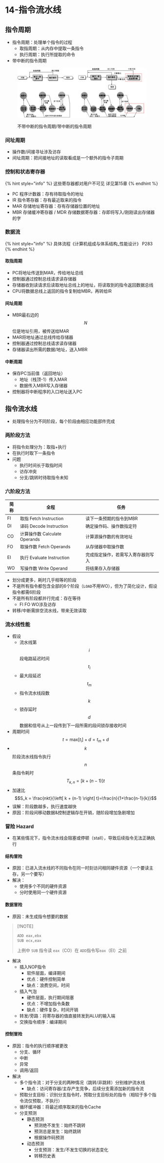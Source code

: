 # 14-指令流水线

## 指令周期

* 指令周期：处理单个指令的过程
  * 取指周期：从内存中提取一条指令
  * 执行周期：执行所提取的命令
* 带中断的指令周期

<figure><img src="../../.gitbook/assets/coa-14-instruction-cycle.png" alt=""><figcaption><p>不带中断的指令周期/带中断的指令周期</p></figcaption></figure>

### 间址周期

* 操作数/间接寻址涉及访存
* 间址周期：把间接地址的读取看成是一个额外的指令子周期

### 控制和状态寄存器

{% hint style="info" %}
这些寄存器都对用户不可见 详见第15章
{% endhint %}

* PC 程序计数器：存有待取指令的地址
* IR 指令寄存器：存有最近取来的指令
* MAR 存储地址寄存器：存有存储器位置的地址
* MBR 存储缓冲寄存器 / MDR 存储数据寄存器：存即将写入/刚刚读出存储器的字

### 数据流

{% hint style="info" %}
具体流程《计算机组成与体系结构\_性能设计》 P283
{% endhint %}

#### 取指周期

* PC将地址传送到MAR，传给地址总线
* 控制器通过控制总线请求读存储器
* 存储器收到读请求后读取地址总线上的地址，将读取到的指令返回数据总线
* CPU将数据总线上返回的指令复制给MBR，再转给IR

#### 间址周期

* MBR最右边的$$N$$位是地址引用，被传送给MAR
* MAR将地址通过总线传给存储器
* 控制器通过控制总线请求读存储器
* 存储器读出所需的数据/地址，送入MBR

#### 中断周期

* 保存PC当前值（返回地址）
  * 地址（栈顶-1）传入MAR
  * 数据传入MBR写入存储器
* 控制器将中断程序的入口地址送入PC

## 指令流水线

* 处理指令分为不同阶段，每个阶段由相应功能部件完成

### 两阶段方法

* 将指令处理分为：取指+执行
* 在执行时取下一条指令
* 问题
  * 执行时间长于取指时间
  * 访存冲突
  * 分支/跳转时待取指令未知

### 六阶段方法

| 简称 | 全程                       | 任务                |
| -- | ------------------------ | ----------------- |
| FI | 取指 Fetch Instruction     | 读下一条预期的指令到MBR     |
| DI | 译码 Decode Instruction    | 确定操作码、操作数指定符      |
| CO | 计算操作数 Calculate Operands | 计算源操作数的有效地址       |
| FO | 取操作数 Fetch Operands      | 从存储器中取操作数         |
| EI | 执行 Evaluate Instruction  | 完成指定操作，若需写入寄存器则写入 |
| WO | 写操作数 Write Operand       | 将结果存入存储器          |

* 划分成更多，耗时几乎相等的阶段
* 不是所有指令都包含全部的6个阶段（`LOAD`不用WO），但为了简化设计，假设指令都需6阶段
* 不是所有阶段都并行完成：存在等待
  * FI FO WO涉及访存
* 转移/中断需排空流水线，带来无效读取

### 流水线性能

* 假设
  * 流水线第$$i$$段电路延迟时间 $$t_i$$
  * 最大段延迟 $$t_m$$
  * 指令流水线段数 $$k$$
  * 锁存延时 $$d$$ 数据和信号从上一段传到下一段所需的段间锁存接收时间
* 周期时间 $$t= \text{max}[t_i] + d = t_m + d$$
* $$k$$阶段流水线指令执行$$n$$条指令耗时 $$T_{k,n}=\left[ k + (n-1) \right] t$$
* 加速比 $$S_k = \frac{nkt}{\left[ k + (n-1) \right] t}=\frac{n}{1+\frac{n-1}{k}}$$
* 误解：阶段数越多，执行速度越快
* 原因：阶段间移动数据&控制逻辑存在开销，随阶段增加急剧增加

### 冒险 Hazard

* 在某些情况下，指令流水线会阻塞或停顿（stall），导致后续指令无法正确执行

#### 结构冒险

* 原因：已进入流水线的不同指令在同一时刻访问相同硬件资源（一个要读主存，另一个要写）
* 解决：
  * 使用多个不同的硬件资源
  * 分时使用同一个硬件资源

#### 数据冒险

* 原因：未生成指令想要的数据

> \[!NOTE]
>
> ```assembly
> ADD eax,ebx
> SUB ecx,eax
> ```
>
> 上例中 `SUB` 指令读 `eax`（CO）在 `ADD`指令写`eax`（EI）之前

* 解决
  * 插入NOP指令
    * 软件层面，编译期间
    * 优点：硬件控制简单
    * 缺点：浪费空间，时间
  * 插入气泡
    * 硬件层面，执行期间阻塞
    * 优点：不增加指令条数
    * 缺点：硬件复杂，时间开销
  * 转发/旁路：将寄存器的值直接转发到ALU的输入端
  * 交换指令顺序：编译期间

#### 控制冒险

* 原因：指令的执行顺序被更改
  * 分支、循环
  * 中断
  * 异常
  * 调用/返回
* 解决
  * 多个指令流：对于分支的两种情况（跳转/非跳转）分别维护流水线
    * 缺点：访问寄存器/主存产生竞争，后续分支需添加新的指令流
  * 预取分支目标：识别分支指令时，预取分支目标处的指令（相较于多个指令流仅预取，不执行）
  * 循环缓冲器：将最近顺序取来的指令Cache
  * 分支预测
    * 静态预测
      * 预测绝不发生：始终不跳转
      * 预测总是发生：始终跳转
      * 根据操作码预测
    * 动态预测
      * 分支预测：发生/不发生切换的状态变化
      * 转移历史表
